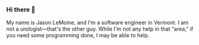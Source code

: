 ### Hi there 👋

My name is Jason LeMoine, and I'm a software engineer in Vermont. I am not a urologist—that's the other guy. While I'm not any help in that “area,” if you need some programming done, I may be able to help.

<!--
**notaurologist/notaurologist** is a ✨ _special_ ✨ repository because its `README.md` (this file) appears on your GitHub profile.

Here are some ideas to get you started:

- 🔭 I’m currently working on ...
- 🌱 I’m currently learning ...
- 👯 I’m looking to collaborate on ...
- 🤔 I’m looking for help with ...
- 💬 Ask me about ...
- 📫 How to reach me: ...
- 😄 Pronouns: ...
- ⚡ Fun fact: ...
-->
